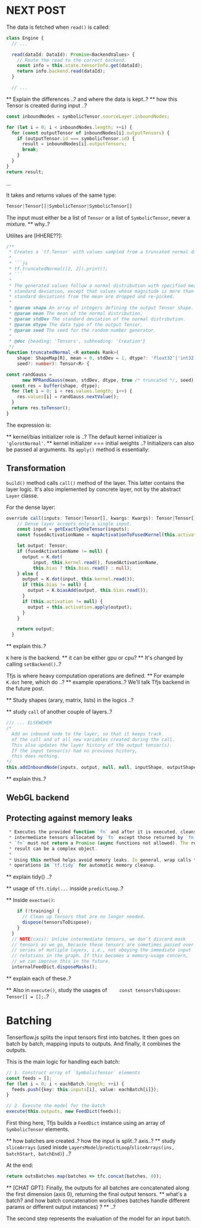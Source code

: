
# NEXT POST



The data is fetched when `read()` is called:

```typescript
class Engine {
  // ...

  read(dataId: DataId): Promise<BackendValues> {
    // Route the read to the correct backend.
    const info = this.state.tensorInfo.get(dataId);
    return info.backend.read(dataId);
  }

  // ...
```

** Explain the differences ..? and where the data is kept..?
** how this Tensor is created during input ..?



```typescript
const inboundNodes = symbolicTensor.sourceLayer.inboundNodes;

for (let i = 0; i < inboundNodes.length; ++i) {
  for (const outputTensor of inboundNodes[i].outputTensors) {
    if (outputTensor.id === symbolicTensor.id) {
      result = inboundNodes[i].outputTensors;
      break;
    }
  }
}
return result;
```

...



It takes and returns values of the same type:

```typescript
Tensor|Tensor[]|SymbolicTensor|SymbolicTensor[]
```

The input must either be a list of `Tensor` or a list of `SymbolicTensor`, never a mixture.
** why..?


Utilites are [HHERE??]:
```typescript
/**
 * Creates a `tf.Tensor` with values sampled from a truncated normal distribution.
 *
 * ```js
 * tf.truncatedNormal([2, 2]).print();
 * ```
 *
 * The generated values follow a normal distribution with specified mean and
 * standard deviation, except that values whose magnitude is more than 2
 * standard deviations from the mean are dropped and re-picked.
 *
 * @param shape An array of integers defining the output Tensor shape.
 * @param mean The mean of the normal distribution.
 * @param stdDev The standard deviation of the normal distribution.
 * @param dtype The data type of the output Tensor.
 * @param seed The seed for the random number generator.
 *
 * @doc {heading: 'Tensors', subheading: 'Creation'}
 */
function truncatedNormal_<R extends Rank>(
    shape: ShapeMap[R], mean = 0, stdDev = 1, dtype?: 'float32'|'int32',
    seed?: number): Tensor<R> {

const randGauss =
      new MPRandGauss(mean, stdDev, dtype, true /* truncated */, seed);
  const res = buffer(shape, dtype);
  for (let i = 0; i < res.values.length; i++) {
    res.values[i] = randGauss.nextValue();
  }
  return res.toTensor();
}
```

The expression is:

** kernel/bias initializer role is ..?
The default kernel initializer is `'glorotNormal'`.
** kernel initializer === initial weights ..?
Initializers can also be passed al arguments.
Its `apply()` method is essentially:
## Transformation

`build()` method calls `call()` method of the layer.
This latter contains the layer logic.
It's also implemented by concrete layer, not by the abstract `Layer` classe.

For the dense layer:

```typescript
override call(inputs: Tensor|Tensor[], kwargs: Kwargs): Tensor|Tensor[] {
    // Dense layer accepts only a single input.
    const input = getExactlyOneTensor(inputs);
    const fusedActivationName = mapActivationToFusedKernel(this.activation.getClassName());

    let output: Tensor;
    if (fusedActivationName != null) {
      output = K.dot(
          input, this.kernel.read(), fusedActivationName,
          this.bias ? this.bias.read() : null);
    } else {
      output = K.dot(input, this.kernel.read());
      if (this.bias != null) {
        output = K.biasAdd(output, this.bias.read());
      }
      if (this.activation != null) {
        output = this.activation.apply(output);
      }
    }

    return output;
  }
```
** explain this..?

`K` here is the backend.
** it can be either gpu or cpu?
** It's changed by calling `setBackend()`..?

Tfjs is where heavy computation operations are defined.
** For example `K.dot` here, which do ..?
** example operations..?
We'll talk Tfjs backend in the future post.

** Study shapes (arary, matrix, lists) in the logics ..?

** study `call` of another couple of layers..?

```typescript
/// ... ELSEWEHER
/*
  Add an inbound node to the layer, so that it keeps track
  of the call and of all new variables created during the call.
  This also updates the layer history of the output tensor(s).
  If the input tensor(s) had no previous history,
  this does nothing.
*/
this.addInboundNode(inputs, output, null, null, inputShape, outputShape, kwargs);
```

** explain this..?

## WebGL backend

## Protecting against memory leaks

```javascript
 * Executes the provided function `fn` and after it is executed, cleans up all
 * intermediate tensors allocated by `fn` except those returned by `fn`.
 * `fn` must not return a Promise (async functions not allowed). The returned
 * result can be a complex object.
 *
 * Using this method helps avoid memory leaks. In general, wrap calls to
 * operations in `tf.tidy` for automatic memory cleanup.
```
** explain tidy() ..?

** usage of `tft.tidy(...` insside `predictLoop`..?

** Inside `exectue()`:
```typescript
    if (!training) {
      // Clean up Tensors that are no longer needed.
      dispose(tensorsToDispose);
    }
  }
  // NOTE(cais): Unlike intermediate tensors, we don't discard mask
  // tensors as we go, because these tensors are sometimes passed over a
  // series of mutliple layers, i.e., not obeying the immediate input
  // relations in the graph. If this becomes a memory-usage concern,
  // we can improve this in the future.
  internalFeedDict.disposeMasks();
```
** explain each of these..?

** Also in `execute()`, study the usages of `    const tensorsToDispose: Tensor[] = [];`..?


# Batching



Tenserflow.js splits the input tensors first into batches.
It then goes on batch by batch, mapping inputs to outputs.
And finally, it combines the outputs.

This is the main logic for handling each batch:

```typescript
// 1. Construct array of `SymbolicTensor` elements
const feeds = [];
for (let i = 0; i < eachBatch.length; ++i) {
  feeds.push({key: this.inputs[i], value: eachBatch[i]});
}

// 2. Execute the model for the batch
execute(this.outputs, new FeedDict(feeds));
```

First thing here, Tfjs builds a `FeedDict` instance using
an array of `SymbolicTensor` elements.

** how batches are created..? how the input is split..? axis..?
** study `sliceArrays` (used inisde `LayersModel`/`predictLoop`/`sliceArrays(ins, batchStart, batchEnd)`) ..?

At the end:
```typescript
return outsBatches.map(batches => tfc.concat(batches, 0));
```
** [CHAT GPT]: Finally, the outputs for all batches are concatenated along the first dimension (axis 0), returning the final output tensors.
** what's a batch? and how batch concatenation works(does batches handle different params or different output instances) ?
** ..?

The second step represents the evaluation of the model for an input batch.